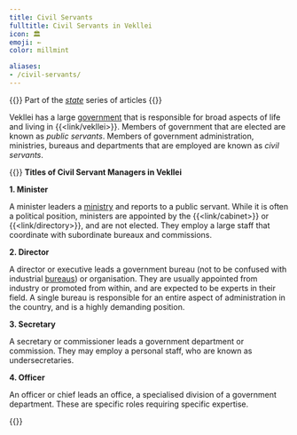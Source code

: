 ```yaml
---
title: Civil Servants
fulltitle: Civil Servants in Vekllei
icon: 🏛️
emoji: ←
color: millmint

aliases:
- /civil-servants/
---
```

{{<note series>}}
 Part of the *[state](/state/)* series of articles
{{</note>}}

Vekllei has a large [government](/government/) that is responsible for broad aspects of life and living in {{<link/vekllei>}}. Members of government that are elected are known as *public servants*. Members of government administration, ministries, bureaus and departments that are employed are known as *civil servants*.

{{<note>}}
**Titles of Civil Servant Managers in Vekllei**

**1. Minister**

A minister leaders a [ministry](/ministries/) and reports to a public servant. While it is often a political position, ministers are appointed by the {{<link/cabinet>}} or {{<link/directory>}}, and are not elected. They employ a large staff that coordinate with subordinate bureaux and commissions.

**2. Director**

A director or executive leads a government bureau (not to be confused with industrial [bureaus](/bureaus)) or organisation. They are usually appointed from industry or promoted from within, and are expected to be experts in their field. A single bureau is responsible for an entire aspect of administration in the country, and is a highly demanding position.

**3. Secretary**

A secretary or commissioner leads a government department or commission. They may employ a personal staff, who are known as undersecretaries.

**4. Officer**

An officer or chief leads an office, a specialised division of a government department. These are specific roles requiring specific expertise.

{{</note>}}